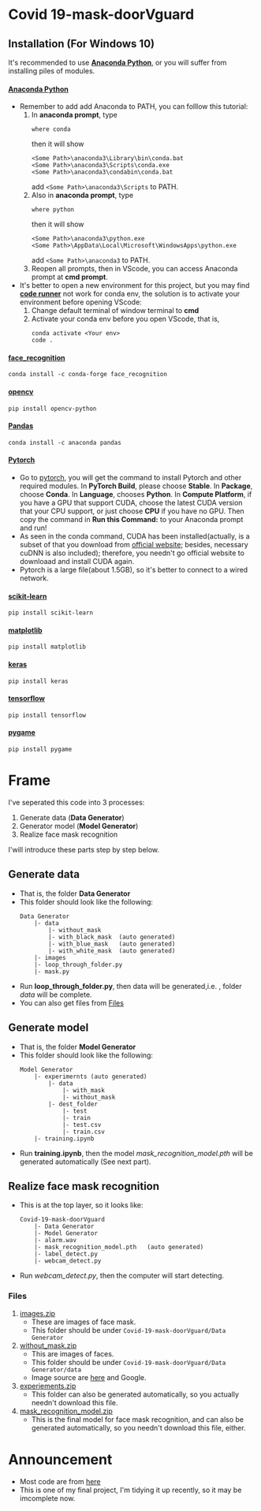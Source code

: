 # Covid 19-mask-doorVguard

## Installation (For Windows 10)
It's recommended to use [**Anaconda Python**](https://www.anaconda.com/products/individual), or you will suffer from installing piles of modules.

#### [Anaconda Python](https://www.anaconda.com/products/individual)
* Remember to add add Anaconda to PATH, you can folllow this tutorial:
    1. In **anaconda prompt**, type
        ```
        where conda
        ```
        then it will show
        ```
        <Some Path>\anaconda3\Library\bin\conda.bat
        <Some Path>\anaconda3\Scripts\conda.exe
        <Some Path>\anaconda3\condabin\conda.bat
        ```
        add `<Some Path>\anaconda3\Scripts` to PATH.
    2. Also in **anaconda prompt**, type 
        ```
        where python
        ```
        then it will show
        ```
        <Some Path>\anaconda3\python.exe
        <Some Path>\AppData\Local\Microsoft\WindowsApps\python.exe
        ```
        add `<Some Path>\anaconda3` to PATH.
    3. Reopen all prompts, then in VScode, you can access Anaconda prompt at **cmd prompt**.
* It's better to  open a new environment for this project, but you may find [**code runner**](https://marketplace.visualstudio.com/items?itemName=formulahendry.code-runner) not work for conda env, the solution is to activate your environment before opening VScode:
    1. Change default terminal of window terminal to **cmd**
    2. Activate your conda env before you open VScode, that is, 
        ```
        conda activate <Your env>
        code .
        ```

#### [face_recognition](https://anaconda.org/conda-forge/face_recognition)
```conda install -c conda-forge face_recognition```

#### [opencv](https://pypi.org/project/opencv-python/)
```pip install opencv-python```

#### [Pandas](https://anaconda.org/anaconda/pandas)
```conda install -c anaconda pandas```

#### [Pytorch](https://pytorch.org/)
* Go to [pytorch](https://pytorch.org/), you will get the command to install Pytorch and other required modules. In **PyTorch Build**, please choose **Stable**. In **Package**, choose **Conda**. In **Language**, chooses **Python**. In **Compute Platform**, if you have a GPU that support CUDA, choose the latest CUDA version that your CPU support, or just choose **CPU** if you have no GPU. Then copy the command in **Run this Command:** to your Anaconda prompt and run!
* As seen in the conda command, CUDA has been installed(actually, is a subset of that you download from [official website](https://pytorch.org/); besides, necessary cuDNN is also included); therefore, you needn't go official website to downloaad and install CUDA again.
* Pytorch is a large file(about 1.5GB), so it's better to connect to a wired network.

#### [scikit-learn](https://pypi.org/project/scikit-learn/)
```pip install scikit-learn```

#### [matplotlib](https://pypi.org/project/matplotlib/)
```pip install matplotlib```

#### [keras](https://pypi.org/project/keras/)
```pip install keras```

#### [tensorflow](https://pypi.org/project/tensorflow/)
```pip install tensorflow```

#### [pygame](https://pypi.org/project/pygame/)
```pip install pygame```

# Frame
I've seperated this code into 3 processes:
1. Generate data (**Data Generator**)
2. Generator model (**Model Generator**)
3. Realize face mask recognition

I'will introduce these parts step by step below.

## Generate data
* That is, the folder **Data Generator**
* This folder should look like the following:
    ```
    Data Generator
        |- data
            |- without_mask
            |- with_black_mask  (auto generated)
            |- with_blue_mask   (auto generated)
            |- with_white_mask  (auto generated)
        |- images
        |- loop_through_folder.py
        |- mask.py
    ```
* Run **loop_through_folder.py**, then data will be generated,i.e. , folder *data* will be complete.
* You can also get files from [Files](#Files)

## Generate model
* That is, the folder **Model  Generator**
* This folder should look like the following:
    ```
    Model Generator
        |- experimernts (auto generated)
            |- data
                |- with_mask
                |- without_mask
            |- dest_folder
                |- test
                |- train
                |- test.csv 
                |- train.csv
        |- training.ipynb
    ```
* Run **training.ipynb**, then the model *mask_recognition_model.pth* will be generated automatically (See next part).

## Realize face mask recognition
* This is at the top layer, so it looks like:
    ```
    Covid-19-mask-doorVguard
        |- Data Generator
        |- Model Generator
        |- alarm.wav
        |- mask_recognition_model.pth   (auto generated)
        |- label_detect.py
        |- webcam_detect.py
    ```
* Run *webcam_detect.py*, then the computer will start detecting.

### Files
1. [images.zip](https://drive.google.com/file/d/1kDngXx2uwEYMJvxP5jqWJRq_K8HZ1FET/view?usp=sharing)
    * These are images of face mask.
    * This folder should be under `Covid-19-mask-doorVguard/Data Generator`
3. [without_mask.zip](https://drive.google.com/file/d/18W7alkle8MhNarnxcdZveMt2eEXOwmwV/view?usp=sharing)
    * This are images of faces.
    * This folder should be under `Covid-19-mask-doorVguard/Data Generator/data`
    * Image source are [here](https://github.com/prajnasb/observations.git) and Google.
4. [experiements.zip](https://drive.google.com/file/d/1hIF20_zFoS-TAJ3BmJ3HSJ0dTFR9CPvi/view?usp=sharing)
    * This folder can also be generated automatically, so you actually needn't download this file.
5. [mask_recognition_model.zip](https://drive.google.com/file/d/1iRQ3-7Vn1hATtzjIhWjpQH5LKY8YE0SK/view?usp=sharing)
    * This is the final model for face mask recognition, and can also be generated automatically, so you needn't download this file, either.

# Announcement
* Most code are from [here](https://github.com/prajnasb/observations.git)
* This is one of my final project, I'm tidying it up recently, so it may be imcomplete now.
    
  
